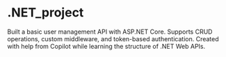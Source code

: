 # .NET_project
Built a basic user management API with ASP.NET Core. Supports CRUD operations, custom middleware, and token-based authentication. Created with help from Copilot while learning the structure of .NET Web APIs.
